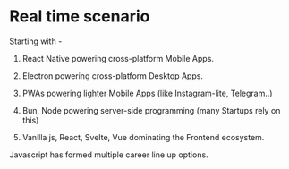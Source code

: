 # Real time scenario

Starting with -

1. React Native powering cross-platform Mobile Apps.

2. Electron powering cross-platform Desktop Apps.

3. PWAs powering lighter Mobile Apps (like Instagram-lite, Telegram..)

4. Bun, Node powering server-side programming (many Startups rely on this)

5. Vanilla js, React, Svelte, Vue dominating the Frontend ecosystem.

Javascript has formed multiple career line up options.


